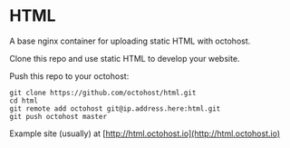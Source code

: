 HTML
====

A base nginx container for uploading static HTML with octohost.

Clone this repo and use static HTML to develop your website.

Push this repo to your octohost:

```
git clone https://github.com/octohost/html.git
cd html
git remote add octohost git@ip.address.here:html.git
git push octohost master
```

Example site \(usually\) at [http://html.octohost.io](http://html.octohost.io)
